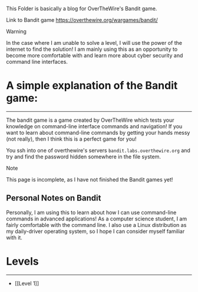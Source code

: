 This Folder is basically a blog for OverTheWire's Bandit game.

Link to Bandit game
https://overthewire.org/wargames/bandit/

> [!warning]
> In the case where I am unable to solve a level, I will use the power of the internet to find the solution! I am mainly using this as an opportunity to become more comfortable with and learn more about cyber security and command line interfaces.


# A simple explanation of the Bandit game:
---
The bandit game is a game created by OverTheWire which tests your knowledge on command-line interface commands and navigation! If you want to learn about command-line commands by getting your hands messy (not really), then I think this is a perfect game for you!

You ssh into one of overthewire's servers `bandit.labs.overthewire.org` and try and find the password hidden somewhere in the file system.

> [!note]
> This page is incomplete, as I have not finished the Bandit games yet!

## Personal Notes on Bandit

Personally, I am using this to learn about how I can use command-line commands in advanced applications! As a computer science student, I am fairly comfortable with the command line. I also use a Linux distribution as my daily-driver operating system, so I hope I can consider myself familiar with it.

# Levels
---
- [[Level 1]]